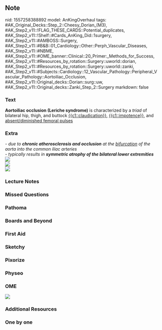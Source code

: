## Note
nid: 1557258388892
model: AnKingOverhaul
tags: #AK_Original_Decks::Step_2::Cheesy_Dorian_(M3), #AK_Step2_v11::!FLAG_THESE_CARDS::Potential_duplicates, #AK_Step2_v11::!Shelf::#Cards_AnKing_Did::1surgery, #AK_Step2_v11::#AMBOSS::Surgery, #AK_Step2_v11::#B&B::01_Cardiology::Other::Perph_Vascular_Diseases, #AK_Step2_v11::#NBME, #AK_Step2_v11::#OME_banner::Clinical::20_Primer:_Methods_for_Success, #AK_Step2_v11::#Resources_by_rotation::Surgery::uworld::dorian, #AK_Step2_v11::#Resources_by_rotation::Surgery::uworld::zanki, #AK_Step2_v11::#Subjects::Cardiology::12_Vascular_Pathology::Peripheral_Vascular_Pathology::Aortoiliac_Occlusion, #AK_Step2_v11::Original_decks::Dorian::surg::uw, #AK_Step2_v11::Original_decks::Zanki_Step_2::Surgery
markdown: false

### Text
<b>Aortoiliac occlusion (Leriche syndrome)</b> is characterized by
a <i>triad</i> of bilateral hip, thigh, and buttock
<u>{{c1::claudication}}</u>, <u>{{c1::impotence}}</u>, and
<u>absent/diminished femoral pulses</u>

### Extra
<div>
  <i>- due to <b>chronic atherosclerosis and occlusion</b> at the
  <u>bifurcation</u> of the aorta into the common iliac
  arteries</i>
</div>
<div>
  <i>- typically results in <b>symmetric atrophy of the bilateral
  lower extremities</b></i>
</div>
<div>
  <div style="font-weight: bold;"></div>
</div>
<div style="font-weight: bold;">
  <i><b><img src="cow201arr.jpg"></b></i>
</div>
<div style="font-weight: bold;">
  <i><img src="big_59bbd08636842.jpg"></i>
</div>
<div style="font-weight: bold;">
  <i><img src="paste-24885040513025.jpg"></i>
</div>

### Lecture Notes


### Missed Questions


### Pathoma


### Boards and Beyond


### First Aid


### Sketchy


### Pixorize


### Physeo


### OME
<div class="ome-widget">
  <a href="https://onlinemeded.org/spa/surgery?ref=anki"><img src=
  "_OME_AnkiFlashcards_Topic_4.png"></a>
</div>

### Additional Resources


### One by one

